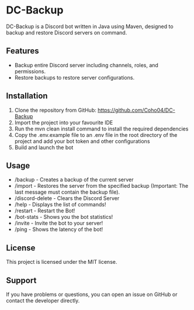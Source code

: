 # DC-Backup

DC-Backup is a Discord bot written in Java using Maven, designed to backup and restore Discord servers on command.

## Features
- Backup entire Discord server including channels, roles, and permissions.
- Restore backups to restore server configurations.

## Installation
1. Clone the repository from GitHub: https://github.com/Coho04/DC-Backup
2. Import the project into your favourite IDE
3. Run the mvn clean install command to install the required dependencies
4. Copy the .env.example file to an .env file in the root directory of the project and add your bot token and other configurations
5. Build and launch the bot

## Usage
- /backup - Creates a backup of the current server
- /import - Restores the server from the specified backup (Important: The last message must contain the backup file).
- /discord-delete - Clears the Discord Server
- /help - Displays the list of commands!
- /restart - Restart the Bot!
- /bot-stats - Shows you the bot statistics!
- /invite - Invite the bot to your server!
- /ping - Shows the latency of the bot!

## License
This project is licensed under the MIT license.

## Support
If you have problems or questions, you can open an issue on GitHub or contact the developer directly.

